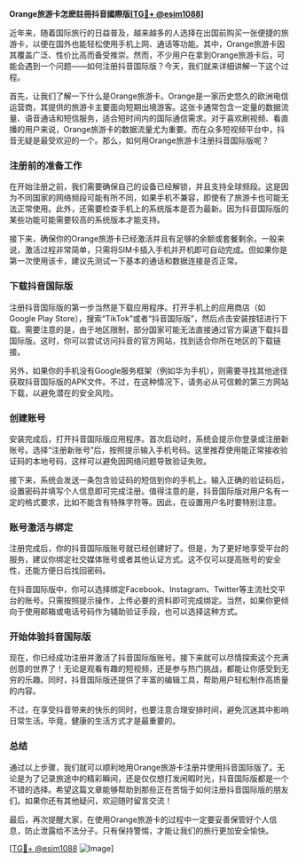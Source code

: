 **Orange旅游卡怎麽註冊抖音國際版[[TG💪+ @esim1088](https://t.me/s/esim1088)]**

近年来，随着国际旅行的日益普及，越来越多的人选择在出国前购买一张便捷的旅游卡，以便在国外也能轻松使用手机上网、通话等功能。其中，Orange旅游卡因其覆盖广泛、性价比高而备受推崇。然而，不少用户在拿到Orange旅游卡后，可能会遇到一个问题——如何注册抖音国际版？今天，我们就来详细讲解一下这个过程。

首先，让我们了解一下什么是Orange旅游卡。Orange是一家历史悠久的欧洲电信运营商，其提供的旅游卡主要面向短期出境游客。这张卡通常包含一定量的数据流量、语音通话和短信服务，适合短时间内的国际通信需求。对于喜欢刷视频、看直播的用户来说，Orange旅游卡的数据流量尤为重要。而在众多短视频平台中，抖音无疑是最受欢迎的一个。那么，如何用Orange旅游卡注册抖音国际版呢？

### 注册前的准备工作

在开始注册之前，我们需要确保自己的设备已经解锁，并且支持全球频段。这是因为不同国家的网络频段可能有所不同，如果手机不兼容，即使有了旅游卡也可能无法正常使用。此外，还需要检查手机上的系统版本是否为最新。因为抖音国际版的某些功能可能需要较高的系统版本才能支持。

接下来，确保你的Orange旅游卡已经激活并且有足够的余额或套餐剩余。一般来说，激活过程非常简单，只需将SIM卡插入手机并开机即可自动完成。但如果你是第一次使用该卡，建议先测试一下基本的通话和数据连接是否正常。

### 下载抖音国际版

注册抖音国际版的第一步当然是下载应用程序。打开手机上的应用商店（如Google Play Store），搜索“TikTok”或者“抖音国际版”，然后点击安装按钮进行下载。需要注意的是，由于地区限制，部分国家可能无法直接通过官方渠道下载抖音国际版。这时，你可以尝试访问抖音的官方网站，找到适合你所在地区的下载链接。

另外，如果你的手机没有Google服务框架（例如华为手机），则需要寻找其他途径获取抖音国际版的APK文件。不过，在这种情况下，请务必从可信赖的第三方网站下载，以避免潜在的安全风险。

### 创建账号

安装完成后，打开抖音国际版应用程序。首次启动时，系统会提示你登录或注册新账号。选择“注册新账号”后，按照提示输入手机号码。这里推荐使用能正常接收验证码的本地号码，这样可以避免因网络问题导致验证失败。

接下来，系统会发送一条包含验证码的短信到你的手机上。输入正确的验证码后，设置密码并填写个人信息即可完成注册。值得注意的是，抖音国际版对用户名有一定的格式要求，比如不能含有特殊字符等。因此，在设置用户名时要特别注意。

### 账号激活与绑定

注册完成后，你的抖音国际版账号就已经创建好了。但是，为了更好地享受平台的服务，建议你绑定社交媒体账号或者其他认证方式。这不仅可以提高账号的安全性，还能方便日后找回密码。

在抖音国际版中，你可以选择绑定Facebook、Instagram、Twitter等主流社交平台的账号。只需按照提示操作，上传必要的资料即可完成绑定。当然，如果你更倾向于使用邮箱或电话号码作为辅助验证手段，也可以选择这种方式。

### 开始体验抖音国际版

现在，你已经成功注册并激活了抖音国际版账号。接下来就可以尽情探索这个充满创意的世界了！无论是观看有趣的短视频，还是参与热门挑战，都能让你感受到无穷的乐趣。同时，抖音国际版还提供了丰富的编辑工具，帮助用户轻松制作高质量的内容。

不过，在享受抖音带来的快乐的同时，也要注意合理安排时间，避免沉迷其中影响日常生活。毕竟，健康的生活方式才是最重要的。

### 总结

通过以上步骤，我们就可以顺利地用Orange旅游卡注册并使用抖音国际版了。无论是为了记录旅途中的精彩瞬间，还是仅仅想打发闲暇时光，抖音国际版都是一个不错的选择。希望这篇文章能够帮助到那些正在苦恼于如何注册抖音国际版的朋友们。如果你还有其他疑问，欢迎随时留言交流！

最后，再次提醒大家，在使用Orange旅游卡的过程中一定要妥善保管好个人信息，防止泄露给不法分子。只有保持警惕，才能让我们的旅行更加安全愉快。

[[TG💪+ @esim1088](https://t.me/s/esim1088) ![Image](https://i.postimg.cc/4NQfJmqS/Snipaste-2025-05-13-00-14-12.png)]